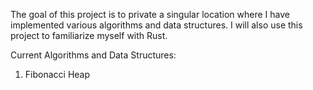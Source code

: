 The goal of this project is to private a singular location where I have implemented various
  algorithms and data structures. I will also use this project to familiarize myself with Rust.

Current Algorithms and Data Structures:
  1) Fibonacci Heap